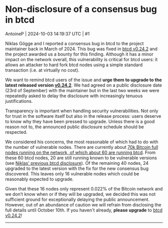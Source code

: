 # Non-disclosure of a consensus bug in btcd

AntoineP | 2024-10-03 14:19:37 UTC | #1

Niklas Gögge and I reported a consensus bug in btcd to the project maintainer back in March of 2024. This bug was fixed in [btcd v0.24.2](https://github.com/btcsuite/btcd/releases/tag/v0.24.2) and the project awarded us a bounty for this finding. Although it has a minor impact on the network overall, this vulnerability is critical for btcd users: it allows an attacker to hard fork btcd nodes using a simple standard transaction (i.e. at virtually no cost).

We want to remind btcd users of the issue and **urge them to upgrade to the latest released version [v0.24.2](https://github.com/btcsuite/btcd/releases/tag/v0.24.2)**. We had agreed on a public disclosure date (23rd of September) with the maintainer but in the last two weeks we were repeatedly asked to delay the disclosure with increasingly tenuous justifications.

Transparency is important when handling security vulnerabilities. Not only for trust in the software itself but also in the release process: users deserve to know why they have been pressed to upgrade. Unless there is a good reason not to, the announced public disclosure schedule should be respected.

We considered his concerns, the most reasonable of which had to do with the number of vulnerable nodes. There are currently about [70k Bitcoin full nodes running on the network, of which about 60 are running btcd](https://luke.dashjr.org/programs/bitcoin/files/charts/software.html). From these 60 btcd nodes, 20 are still running known to be vulnerable versions (see [Niklas' previous btcd disclosure](https://delvingbitcoin.org/t/disclosure-btcd-consensus-bugs-due-to-usage-of-signed-transaction-version/455)). Of the remaining 40 nodes, 24 upgraded to the latest version with the fix for the new consensus bug discovered. This leaves only 16 vulnerable nodes which could be reasonably expected to upgrade.

Given that these 16 nodes only represent 0.022% of the Bitcoin network and we don’t know when or if they will be upgraded, we decided this was not sufficient ground for exceptionally delaying the public announcement. However, out of an abundance of caution we will refrain from disclosing the full details until October 10th. If you haven't already, **please upgrade** to [btcd v0.24.2](https://github.com/btcsuite/btcd/releases/tag/v0.24.2)!

-------------------------


